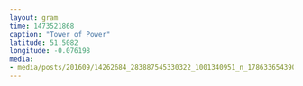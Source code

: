 ```yaml
---
layout: gram
time: 1473521868
caption: "Tower of Power"
latitude: 51.5082
longitude: -0.076198
media:
- media/posts/201609/14262684_283887545330322_1001340951_n_17863365439058883.jpg
---
```

